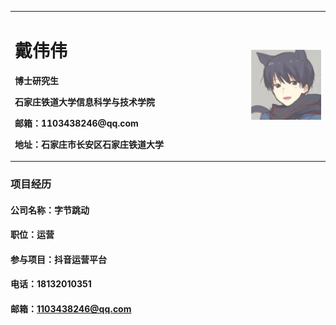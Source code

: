 <table border="0">
  <tr>
    <td width="75%">
      <h1>戴伟伟</h1>
      <p><b>博士研究生</b></p>
      <p><b>石家庄铁道大学信息科学与技术学院</b></p>
      <p><b>邮箱：1103438246@qq.com</b></p>
      <p><b>地址：石家庄市长安区石家庄铁道大学</b></p>
    </td>
    <td width="25%">
      <img src="/zhengjianzhao.jpg" width="100%">
    </td>
  </tr>
</table>

### 项目经历
#### 公司名称：字节跳动
#### 职位：运营
#### 参与项目：抖音运营平台
#### 电话：18132010351
#### 邮箱：1103438246@qq.com

